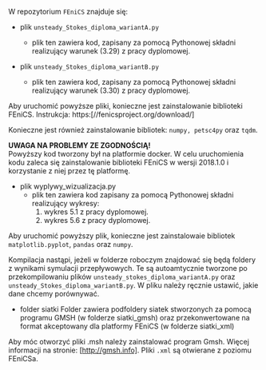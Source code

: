 W repozytorium `FEniCS` znajduje się: 

- plik `unsteady_Stokes_diploma_wariantA.py`
    - plik ten zawiera kod, zapisany za pomocą Pythonowej składni realizujący warunek (3.29) z pracy dyplomowej. 
    
- plik `unsteady_Stokes_diploma_wariantB.py`
    - plik ten zawiera kod, zapisany za pomocą Pythonowej składni realizujący warunek (3.30) z pracy dyplomowej. 
    
Aby uruchomić powyższe pliki, konieczne jest zainstalowanie biblioteki FEniCS. Instrukcja: https:[//fenicsproject.org/download/]

Konieczne jest również zainstalowanie bibliotek: `numpy, petsc4py` oraz `tqdm`.

**UWAGA NA PROBLEMY ZE ZGODNOŚCIĄ!**  
Powyższy kod tworzony był na platformie docker. W celu uruchomienia kodu zaleca się zainstalowanie biblioteki FEniCS w wersji 2018.1.0 i korzystanie z niej przez tę platformę.


- plik wyplywy_wizualizacja.py 
    - plik ten zawiera kod zapisany za pomocą Pythonowej składni realizujący wykresy:
        1. wykres 5.1 z pracy dyplomowej. 
        2. wykres 5.6 z pracy dyplomowej. 
    
Aby uruchomić powyższy plik, konieczne jest zainstalowaie bibliotek `matplotlib.pyplot`, `pandas` oraz `numpy`. 

Kompilacja nastąpi, jeżeli w folderze roboczym znajdować się będą foldery z wynikami symulacji przepływowych. Te są autoamtycznie tworzone po przekompilowaniu plików `unsteady_stokes_diploma_wariantA.py` oraz `unsteady_Stokes_diploma_wariantB.py`. W pliku należy ręcznie ustawić, jakie dane chcemy porównywać. 

- folder siatki
Folder zawiera podfoldery siatek stworzonych za pomocą programu GMSH (w folderze siatki_gmsh) oraz przekonwertowane na format akceptowany dla platformy FEniCS (w folderze siatki_xml) 
    
Aby móc otworzyć pliki .msh należy zainstalować program Gmsh. Więcej informacji na stronie: [http://gmsh.info]. Pliki `.xml` są otwierane z poziomu FEniCSa. 
